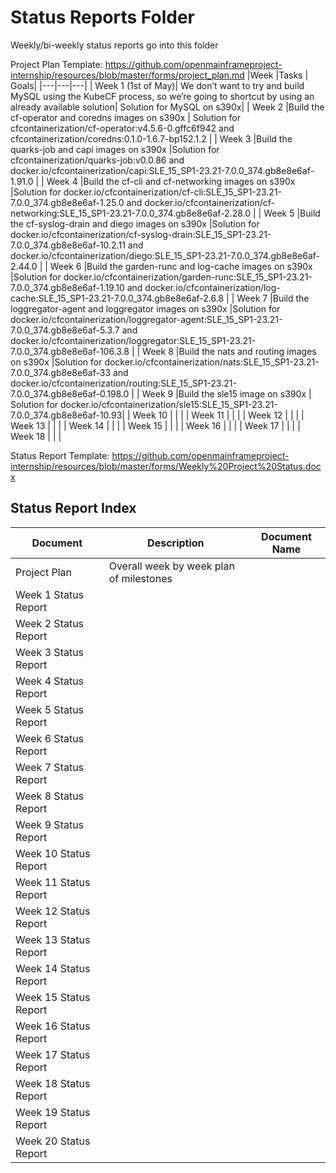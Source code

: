 # Status Reports Folder
Weekly/bi-weekly status reports go into this folder

Project Plan Template: https://github.com/openmainframeproject-internship/resources/blob/master/forms/project_plan.md
|Week |Tasks | Goals|
|---|---|---|
| Week 1 (1st of May)| We don’t want to try and build MySQL using the KubeCF process, so we’re going to shortcut by using an already available solution| Solution for MySQL on s390x| 
| Week 2  |Build the cf-operator and coredns images on s390x | Solution for cfcontainerization/cf-operator:v4.5.6-0.gffc6f942 and cfcontainerization/coredns:0.1.0-1.6.7-bp152.1.2 |
| Week 3  |Build the quarks-job and capi images on s390x |Solution for cfcontainerization/quarks-job:v0.0.86 and docker.io/cfcontainerization/capi:SLE_15_SP1-23.21-7.0.0_374.gb8e8e6af-1.91.0 |
| Week 4  |Build the cf-cli and cf-networking images on s390x |Solution for docker.io/cfcontainerization/cf-cli:SLE_15_SP1-23.21-7.0.0_374.gb8e8e6af-1.25.0 and docker.io/cfcontainerization/cf-networking:SLE_15_SP1-23.21-7.0.0_374.gb8e8e6af-2.28.0 |
| Week 5  |Build the cf-syslog-drain and diego images on s390x |Solution for docker.io/cfcontainerization/cf-syslog-drain:SLE_15_SP1-23.21-7.0.0_374.gb8e8e6af-10.2.11 and docker.io/cfcontainerization/diego:SLE_15_SP1-23.21-7.0.0_374.gb8e8e6af-2.44.0 |
| Week 6  |Build the garden-runc and log-cache images on s390x |Solution for docker.io/cfcontainerization/garden-runc:SLE_15_SP1-23.21-7.0.0_374.gb8e8e6af-1.19.10 and docker.io/cfcontainerization/log-cache:SLE_15_SP1-23.21-7.0.0_374.gb8e8e6af-2.6.8 |
| Week 7  |Build the loggregator-agent and loggregator  images on s390x |Solution for docker.io/cfcontainerization/loggregator-agent:SLE_15_SP1-23.21-7.0.0_374.gb8e8e6af-5.3.7 and
docker.io/cfcontainerization/loggregator:SLE_15_SP1-23.21-7.0.0_374.gb8e8e6af-106.3.8 |
| Week 8  |Build the nats and routing images on s390x |Solution for docker.io/cfcontainerization/nats:SLE_15_SP1-23.21-7.0.0_374.gb8e8e6af-33 and
docker.io/cfcontainerization/routing:SLE_15_SP1-23.21-7.0.0_374.gb8e8e6af-0.198.0 |
| Week 9  |Build  the sle15 image on s390x | Solution for docker.io/cfcontainerization/sle15:SLE_15_SP1-23.21-7.0.0_374.gb8e8e6af-10.93|
| Week 10 | | |
| Week 11 | | |
| Week 12 | | |
| Week 13 | | |
| Week 14 | | |
| Week 15 | | |
| Week 16 | | |
| Week 17 | | |
| Week 18 | | |




Status Report Template: https://github.com/openmainframeproject-internship/resources/blob/master/forms/Weekly%20Project%20Status.docx
## Status Report Index
| Document | Description | Document Name |
|---|---|---|
| Project Plan | Overall week by week plan of milestones | |
| Week 1 Status Report | | | 
| Week 2 Status Report | | |
| Week 3 Status Report | | |
| Week 4 Status Report | | |
| Week 5 Status Report | | |
| Week 6 Status Report | | |
| Week 7 Status Report | | |
| Week 8 Status Report | | |
| Week 9 Status Report | | |
| Week 10 Status Report | | |
| Week 11 Status Report | | |
| Week 12 Status Report | | |
| Week 13 Status Report | | |
| Week 14 Status Report | | |
| Week 15 Status Report | | |
| Week 16 Status Report | | |
| Week 17 Status Report | | |
| Week 18 Status Report | | |
| Week 19 Status Report | | |
| Week 20 Status Report | | |
